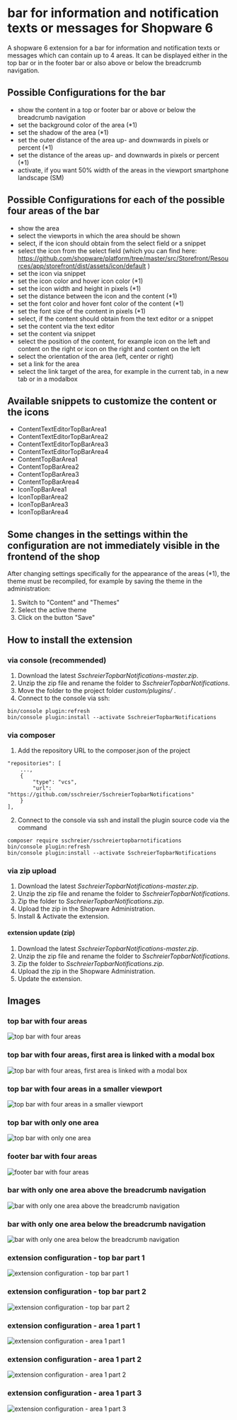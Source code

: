 # bar for information and notification texts or messages for Shopware 6

A shopware 6 extension for a bar for information and notification texts or messages which can contain up to 4 areas. It can be displayed either in the top bar or in the footer bar or also above or below the breadcrumb navigation.

## Possible Configurations for the bar
 - show the content in a top or footer bar or above or below the breadcrumb navigation
 - set the background color of the area (*1)
 - set the shadow of the area (*1)
 - set the outer distance of the area up- and downwards in pixels or percent (*1)
 - set the distance of the areas up- and downwards in pixels or percent (*1)
 - activate, if you want 50% width of the areas in the viewport smartphone landscape (SM)
 
## Possible Configurations for each of the possible four areas of the bar
 - show the area
 - select the viewports in which the area should be shown
 - select, if the icon should obtain from the select field or a snippet
 - select the icon from the select field (which you can find here: https://github.com/shopware/platform/tree/master/src/Storefront/Resources/app/storefront/dist/assets/icon/default )
 - set the icon via snippet
 - set the icon color and hover icon color (*1)
 - set the icon width and height in pixels (*1)
 - set the distance between the icon and the content (*1)
 - set the font color and hover font color of the content (*1)
 - set the font size of the content in pixels (*1)
 - select, if the content should obtain from the text editor or a snippet
 - set the content via the text editor
 - set the content via snippet
 - select the position of the content, for example icon on the left and content on the right or icon on the right and content on the left
 - select the orientation of the area (left, center or right)
 - set a link for the area
 - select the link target of the area, for example in the current tab, in a new tab or in a modalbox

## Available snippets to customize the content or the icons
 - ContentTextEditorTopBarArea1
 - ContentTextEditorTopBarArea2
 - ContentTextEditorTopBarArea3
 - ContentTextEditorTopBarArea4
 - ContentTopBarArea1
 - ContentTopBarArea2
 - ContentTopBarArea3
 - ContentTopBarArea4
 - IconTopBarArea1
 - IconTopBarArea2
 - IconTopBarArea3
 - IconTopBarArea4

## Some changes in the settings within the configuration are not immediately visible in the frontend of the shop
After changing settings specifically for the appearance of the areas (*1), the theme must be recompiled, for example by saving the theme in the administration:
1. Switch to "Content" and "Themes"
2. Select the active theme
3. Click on the button "Save"

## How to install the extension
### via console (recommended)
1. Download the latest _SschreierTopbarNotifications-master.zip_.
2. Unzip the zip file and rename the folder to _SschreierTopbarNotifications_. 
3. Move the folder to the project folder _custom/plugins/_ .
4. Connect to the console via ssh:

```
bin/console plugin:refresh
bin/console plugin:install --activate SschreierTopbarNotifications
```

### via composer
1. Add the repository URL to the composer.json of the project
```
"repositories": [
    ...,
    {
        "type": "vcs",
        "url": "https://github.com/sschreier/SschreierTopbarNotifications"
    }
],
```

2. Connect to the console via ssh and install the plugin source code via the command 
```
composer require sschreier/sschreiertopbarnotifications
bin/console plugin:refresh
bin/console plugin:install --activate SschreierTopbarNotifications
```

### via zip upload
1. Download the latest _SschreierTopbarNotifications-master.zip_.
2. Unzip the zip file and rename the folder to _SschreierTopbarNotifications_.
3. Zip the folder to _SschreierTopbarNotifications.zip_.
4. Upload the zip in the Shopware Administration.
5. Install & Activate the extension.

#### extension update (zip)
1. Download the latest _SschreierTopbarNotifications-master.zip_.
2. Unzip the zip file and rename the folder to _SschreierTopbarNotifications_.
3. Zip the folder to _SschreierTopbarNotifications.zip_.
4. Upload the zip in the Shopware Administration.
5. Update the extension.

## Images

### top bar with four areas

![top bar with four areas](https://www.sebastianschreier.de/plugins/sschreierTopbarnotifications/sschreierTopbarnotifications-Image1.jpg)

### top bar with four areas, first area is linked with a modal box

![top bar with four areas, first area is linked with a modal box](https://www.sebastianschreier.de/plugins/sschreierTopbarnotifications/sschreierTopbarnotifications-Image2.jpg)

### top bar with four areas in a smaller viewport

![top bar with four areas in a smaller viewport](https://www.sebastianschreier.de/plugins/sschreierTopbarnotifications/sschreierTopbarnotifications-Image3.jpg)

### top bar with only one area

![top bar with only one area](https://www.sebastianschreier.de/plugins/sschreierTopbarnotifications/sschreierTopbarnotifications-Image4.jpg)

### footer bar with four areas

![footer bar with four areas](https://www.sebastianschreier.de/plugins/sschreierTopbarnotifications/sschreierTopbarnotifications-Image9.jpg)

### bar with only one area above the breadcrumb navigation

![bar with only one area above the breadcrumb navigation](https://www.sebastianschreier.de/plugins/sschreierTopbarnotifications/sschreierTopbarnotifications-Image11.jpg)

### bar with only one area below the breadcrumb navigation

![bar with only one area below the breadcrumb navigation](https://www.sebastianschreier.de/plugins/sschreierTopbarnotifications/sschreierTopbarnotifications-Image12.jpg)

### extension configuration - top bar part 1

![extension configuration - top bar part 1](https://www.sebastianschreier.de/plugins/sschreierTopbarnotifications/sschreierTopbarnotifications-Image5.jpg)

### extension configuration - top bar part 2

![extension configuration - top bar part 2](https://www.sebastianschreier.de/plugins/sschreierTopbarnotifications/sschreierTopbarnotifications-Image6.jpg)

### extension configuration - area 1 part 1

![extension configuration - area 1 part 1](https://www.sebastianschreier.de/plugins/sschreierTopbarnotifications/sschreierTopbarnotifications-Image7.jpg)

### extension configuration - area 1 part 2

![extension configuration - area 1 part 2](https://www.sebastianschreier.de/plugins/sschreierTopbarnotifications/sschreierTopbarnotifications-Image8.jpg)

### extension configuration - area 1 part 3

![extension configuration - area 1 part 3](https://www.sebastianschreier.de/plugins/sschreierTopbarnotifications/sschreierTopbarnotifications-Image10.jpg)
